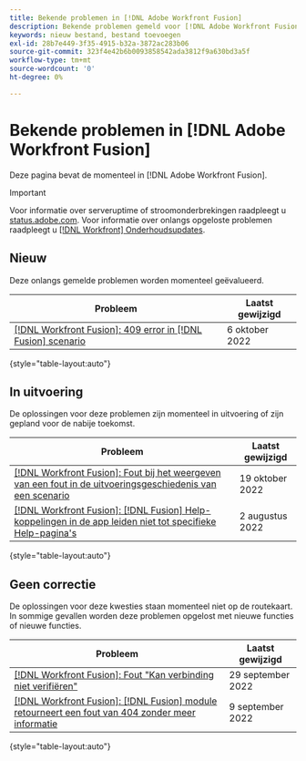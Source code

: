 ```yaml
---
title: Bekende problemen in [!DNL Adobe Workfront Fusion]
description: Bekende problemen gemeld voor [!DNL Adobe Workfront Fusion]
keywords: nieuw bestand, bestand toevoegen
exl-id: 28b7e449-3f35-4915-b32a-3872ac283b06
source-git-commit: 323f4e42b6b0093858542ada3812f9a630bd3a5f
workflow-type: tm+mt
source-wordcount: '0'
ht-degree: 0%

---
```


# Bekende problemen in [!DNL Adobe Workfront Fusion]

Deze pagina bevat de momenteel in [!DNL Adobe Workfront Fusion].

>[!IMPORTANT]
>
>Voor informatie over serveruptime of stroomonderbrekingen raadpleegt u [status.adobe.com](https://status.adobe.com). Voor informatie over onlangs opgeloste problemen raadpleegt u [[!DNL Workfront] Onderhoudsupdates](../maintenance/current-updates.md).

## Nieuw

Deze onlangs gemelde problemen worden momenteel geëvalueerd.

| **Probleem** | **Laatst gewijzigd** |
| -----------------------------------------------------------------| ----------------- |
| [[!DNL Workfront Fusion]: 409 error in [!DNL Fusion] scenario](known-issues-workfront-fusion/fusion-409-error.md) | 6 oktober 2022 |

{style=&quot;table-layout:auto&quot;}


## In uitvoering

De oplossingen voor deze problemen zijn momenteel in uitvoering of zijn gepland voor de nabije toekomst.

| **Probleem** | **Laatst gewijzigd** |
| -----------------------------------------------------------------| ----------------- |
| [[!DNL Workfront Fusion]: Fout bij het weergeven van een fout in de uitvoeringsgeschiedenis van een scenario](known-issues-workfront-fusion/fusion-enoent-error-when-viewing-error.md) | 19 oktober 2022 |
| [[!DNL Workfront Fusion]: [!DNL Fusion] Help-koppelingen in de app leiden niet tot specifieke Help-pagina&#39;s](known-issues-workfront-fusion/help-links-in-modules-not-working.md) | 2 augustus 2022 |

{style=&quot;table-layout:auto&quot;}

## Geen correctie

De oplossingen voor deze kwesties staan momenteel niet op de routekaart. In sommige gevallen worden deze problemen opgelost met nieuwe functies of nieuwe functies.

| **Probleem** | **Laatst gewijzigd** |
| -----------------------------------------------------------------| ----------------- |
| [[!DNL Workfront Fusion]: Fout &quot;Kan verbinding niet verifiëren&quot;](known-issues-workfront-fusion/fusion-401-error-must-reauthenicate-connection.md) | 29 september 2022 |
| [[!DNL Workfront Fusion]: [!DNL Fusion] module retourneert een fout van 404 zonder meer informatie](known-issues-workfront-fusion/fusion-404-error-no-description.md) | 9 september 2022 |

{style=&quot;table-layout:auto&quot;}
